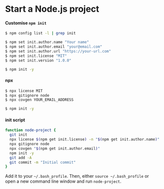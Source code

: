 # Start a Node.js project

#### Customise `npm init`

```bash
$ npm config list -l | grep init

$ npm set init.author.name "Your name"
$ npm set init.author.email "your@email.com"
$ npm set init.author.url "https://your-url.com"
$ npm set init.license "MIT"
$ npm set init.version "1.0.0"

$ npm init -y
```

#### npx

```bash
$ npx license MIT
$ npx gitignore node
$ npx covgen YOUR_EMAIL_ADDRESS

$ npm init -y
```

#### init script

```bash
function node-project {
  git init
  npx license $(npm get init.license) -n "$(npm get init.author.name)"
  npx gitignore node
  npx covgen "$(npm get init.author.email)"
  npm init -y
  git add -A
  git commit -m "Initial commit"
}
```

Add it to your `~/.bash_profile`. Then, either `source ~/.bash_profile` or open a new command line window and run `node-project`.
